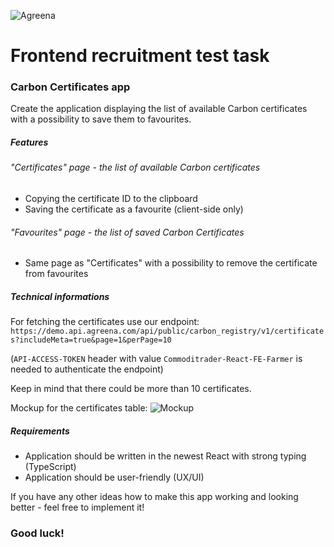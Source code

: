 ![Agreena](https://agreena.com/wp-content/uploads/2021/06/agreena-logo.svg)

# Frontend recruitment test task

### Carbon Certificates app
Create the application displaying the list of available Carbon certificates with a possibility to save them to favourites.

##### Features
###### "Certificates" page - the list of available Carbon certificates 
- Copying the certificate ID to the clipboard
- Saving the certificate as a favourite (client-side only)

###### "Favourites" page - the list of saved Carbon Certificates
- Same page as "Certificates" with a possibility to remove the certificate from favourites

##### Technical informations
For fetching the certificates use our endpoint:
`https://demo.api.agreena.com/api/public/carbon_registry/v1/certificates?includeMeta=true&page=1&perPage=10`

(`API-ACCESS-TOKEN` header with value `Commoditrader-React-FE-Farmer` is needed to authenticate the endpoint)

Keep in mind that there could be more than 10 certificates.

Mockup for the certificates table:
![Mockup](https://i.ibb.co/nfYhYZc/Certificates-list.png)

##### Requirements
- Application should be written in the newest React with strong typing (TypeScript)
- Application should be user-friendly (UX/UI)

If you have any other ideas how to make this app working and looking better - feel free to implement it!

### Good luck!
